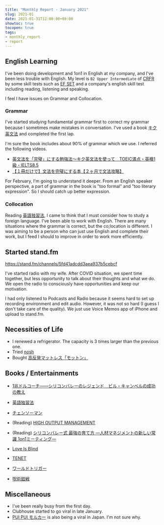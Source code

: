 ```yaml
---
title: "Monthly Report - January 2021"
slug: 2021-01
date: 2021-01-31T12:00:00+09:00
showtoc: true
tocopen: true
tags:
- monthly_report
- report
---
```


## English Learning

I've been doing development and 1on1 in English at my company, and I've been less trouble with English. My level is `B2 Upper Intermediate` of [CRFR](https://en.wikipedia.org/wiki/Common_European_Framework_of_Reference_for_Languages) by some skill tests such as [EF SET](http://efset.org/) and a company's english skill test including reading, listening and speaking.

I feel I have issues on Grammar and Collocation.

### Grammar
  
I've started studying fundamental grammar first to correct my grammar because I sometimes make mistakes in conversation. I've used a book [キク英文法](https://amzn.to/3aikxtZ) and completed the first lap.

I'm sure the book includes about 90% of grammar which we use. I referred the following videos. 

- [英文法を「完璧」にする勉強法～キク英文法を使って　TOEIC満点・英検1級・IELTS8.5](https://youtu.be/GFJ8iOVdM9w)
- [【１冊だけで】文法を完璧にする本【２ヶ月で文法攻略】](https://youtu.be/HTI8d2GRO2Y)

For February, I'm going to understand it deeper.
From an English speaker perspective, a part of grammar in the book is "too formal" and "too literary expression". So I should catch up better expression. 

### Collocation

Reading [英語独習法](/self-learning-english/), I came to think that I must consider how to study a foreign language. I've been able to work with English. There are many situations where the grammar is correct, but the co;location is different. I was aiming to be a person who can just use English and complete their work, but I feed I should to improve in order to work more efficiently. 

## Started stand.fm

https://stand.fm/channels/5fd41adcdd3aea937b5cebcf

I've started radio with my wife. After COVID situation, we spent time together, but less opportunity to talk about their thoughts and what we do. We open the radio to consciously have opportunities and keep our motivation.

I had only listened to Podcasts and Radio because it seems hard to set up recording environment and edit audio. However, it was not so hard (I guess I don't take care of the quality). We just use Voice Memos app of iPhone and upload to stand.fm.

## Necessities of Life

- I renewed a refrigerator. The capacity is 3 times larger than the previous one.
- Tried [nosh](https://nosh.jp/)
- Bought [高反発マットレス「モットン」](https://motton-japan.com/motton/)

## Books / Entertainments

- [1兆ドルコーチ――シリコンバレーのレジェンド　ビル・キャンベルの成功の教え](https://amzn.to/3tm2xrk)
- [英語独習法](https://amzn.to/3teIZ7W)
- [チェンソーマン](https://amzn.to/3cmSQml)
- (Reading) [HIGH OUTPUT MANAGEMENT](https://amzn.to/3csa7e2)
- (Reading) [シリコンバレー式 最強の育て方 ―人材マネジメントの新しい常識 1on1ミーティング―](https://amzn.to/3tdNcJ6)

- [Love Is Blind](https://www.netflix.com/title/80996601)
- [TENET](https://amzn.to/3tbY8Hd)
- [ワールドトリガー](https://www.netflix.com/browse?jbv=80149562)
- [呪術廻戦](https://www.netflix.com/title/81278456)

## Miscellaneous

- I've been really busy from the first day.
- Clubhouse started to go viral in late January.
- [PUI PUI モルカー](https://www.youtube.com/watch?v=7Dr14FJvYmw) is also being a viral in Japan. I'm not sure why.

